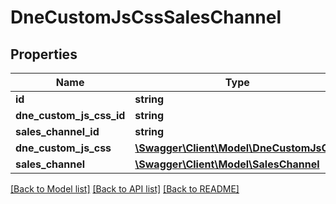 # DneCustomJsCssSalesChannel

## Properties
Name | Type | Description | Notes
------------ | ------------- | ------------- | -------------
**id** | **string** |  | [optional] 
**dne_custom_js_css_id** | **string** |  | 
**sales_channel_id** | **string** |  | 
**dne_custom_js_css** | [**\Swagger\Client\Model\DneCustomJsCss**](DneCustomJsCss.md) |  | [optional] 
**sales_channel** | [**\Swagger\Client\Model\SalesChannel**](SalesChannel.md) |  | [optional] 

[[Back to Model list]](../../README.md#documentation-for-models) [[Back to API list]](../../README.md#documentation-for-api-endpoints) [[Back to README]](../../README.md)

